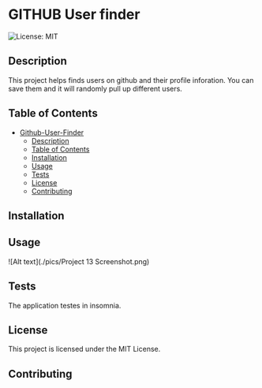 # GITHUB User finder
  ![License: MIT](https://img.shields.io/badge/License-MIT-blue.svg)

## Description

This project helps finds users on github and their profile inforation. You can save them and it will randomly pull up different users.


## Table of Contents

- [Github-User-Finder](#edgithub-user-tracker)
  - [Description](#description)
  - [Table of Contents](#table-of-contents)
  - [Installation](#installation)
  - [Usage](#usage)
  - [Tests](#tests)
  - [License](#license)
  - [Contributing](#contributing)


## Installation



## Usage

![Alt text](./pics/Project 13 Screenshot.png)

## Tests

The application testes in insomnia.


## License

This project is licensed under the MIT License.


## Contributing


